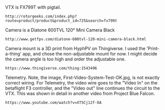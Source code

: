 VTX is FX799T with pigtail.

    http://rotorgeeks.com/index.php?route=product/product&product_id=725&search=fx799t

Camera is a Diatone 600TVL 120° Mini Camera Black

    http://www.getfpv.com/diatone-600tvl-120-mini-camera-black.html
    
Camera mount is a 3D print from HyphPV on Thingiverse.  I used the 'Print-a-thing' app, and chose the non-adjustable 
mount for now.  I might decide the camera angle is too high and order the adjustable one.

    https://www.thingiverse.com/thing:1543496

Telemetry.  Note, the image, First-Video-System-Test-OK.jpg, is not exactly correct wiring.  For Telemetry, the video wire goes to the "Video In" on the betaflight F3 controller, and the "Video out" line continues the circuit to the VTX. This was shown in detail in another video from Project Blue Falcon.

    https://www.youtube.com/watch?v=XT5Cj12f-OA
